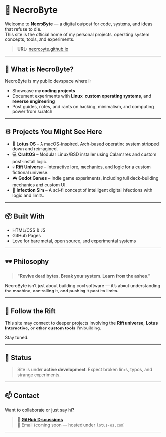 # 👾 NecroByte

Welcome to **NecroByte** — a digital outpost for code, systems, and ideas that refuse to die.  
This site is the official home of my personal projects, operating system concepts, tools, and experiments.

> **URL:** [necrobyte.github.io](https://necrobyte.github.io)

---

## 🧠 What is NecroByte?

NecroByte is my public devspace where I:
- Showcase my **coding projects**
- Document experiments with **Linux**, **custom operating systems**, and **reverse engineering**
- Post guides, notes, and rants on hacking, minimalism, and computing power from scratch

---

## ⚙️ Projects You Might See Here

- 🐧 **Lotus OS** – A macOS-inspired, Arch-based operating system stripped down and reimagined.
- 💻 **CraftOS** – Modular Linux/BSD installer using Calamares and custom post-install logic.
- 💀 **Rift Universe** – Interactive lore, mechanics, and logic for a custom fictional universe.
- 🎮 **Godot Games** – Indie game experiments, including full deck-building mechanics and custom UI.
- 🧬 **Infection Sim** – A sci-fi concept of intelligent digital infections with logic and limits.

---

## 📦 Built With

- HTML/CSS & JS
- GitHub Pages
- Love for bare metal, open source, and experimental systems

---

## 🕶️ Philosophy

> **"Revive dead bytes. Break your system. Learn from the ashes."**

NecroByte isn’t just about building cool software — it’s about understanding the machine, controlling it, and pushing it past its limits.

---

## 🔗 Follow the Rift

This site may connect to deeper projects involving the **Rift universe**, **Lotus Interactive**, or **other custom tools** I’m building.

Stay tuned.

---

## 🚧 Status

> Site is under **active development**. Expect broken links, typos, and strange experiments.

---

## 📫 Contact

Want to collaborate or just say hi?

> 💬 **[GitHub Discussions](https://github.com/NecroByte/necrobyte.github.io/discussions)**  
> 📧 Email (coming soon — hosted under `lotus-os.com`)

---

